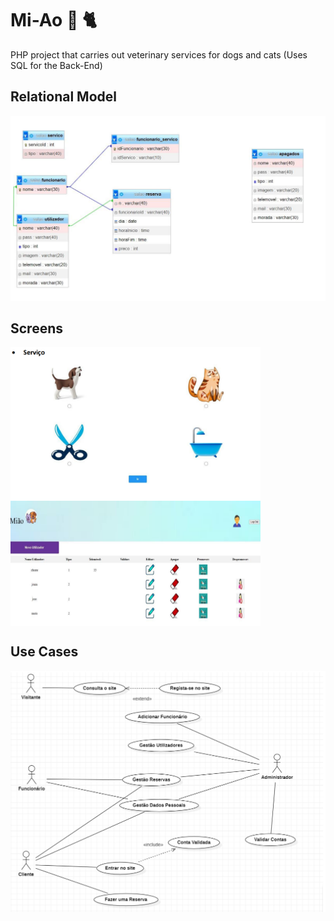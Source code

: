 # Mi-Ao 🐶 🐈
PHP project that carries out veterinary services for dogs and cats (Uses SQL for the Back-End)

## Relational Model
![UseCases](modeloRelacional.png)

## Screens
<div style="display: flex; flex-wrap: wrap;">
    <img src="screens/service.png" alt="login" width="400" style="margin-right: 10px;"/>
    <img src="screens/gestao.png" alt="paginaInicial" width="400" height="200" style="margin-right: 10px;"/>
</div>

## Use Cases
![UseCases](useCases.png)
